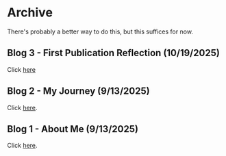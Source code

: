 # Archive

There's probably a better way to do this, but this suffices for now.

## Blog 3 - First Publication Reflection (10/19/2025)

Click [here](https://shoesareme.github.io/blog/blog3)

## Blog 2 - My Journey (9/13/2025)

Click [here](https://shoesareme.github.io/blog/blog2).

## Blog 1 - About Me (9/13/2025)

Click [here](https://shoesareme.github.io/blog/blog1).